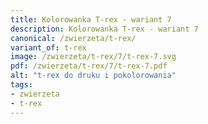 ```yaml
---
title: Kolorowanka T-rex - wariant 7
description: Kolorowanka T-rex - wariant 7
canonical: /zwierzeta/t-rex/
variant_of: t-rex
image: /zwierzeta/t-rex/7/t-rex-7.svg
pdf: /zwierzeta/t-rex/7/t-rex-7.pdf
alt: "t-rex do druku i pokolorowania"
tags:
- zwierzeta
- t-rex
---
```

